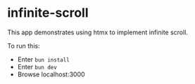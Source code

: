 # infinite-scroll

This app demonstrates using htmx to implement infinite scroll.

To run this:

- Enter `bun install`
- Enter `bun dev`
- Browse localhost:3000
